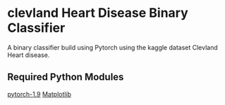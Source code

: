 # clevland Heart Disease Binary Classifier
A binary classifier build using Pytorch using the kaggle dataset Clevland Heart disease. 
## Required Python Modules
[pytorch-1.9](https://github.com/pytorch/pytorch) 
[Matplotlib](https://matplotlib.org/)
 

